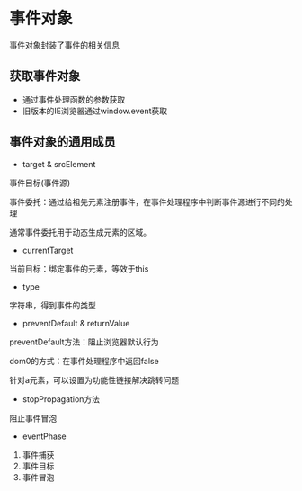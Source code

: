 # 事件对象

事件对象封装了事件的相关信息

## 获取事件对象

- 通过事件处理函数的参数获取
- 旧版本的IE浏览器通过window.event获取

## 事件对象的通用成员

- target & srcElement

事件目标(事件源)

事件委托：通过给祖先元素注册事件，在事件处理程序中判断事件源进行不同的处理

通常事件委托用于动态生成元素的区域。

- currentTarget

当前目标：绑定事件的元素，等效于this

- type

字符串，得到事件的类型

- preventDefault & returnValue

preventDefault方法：阻止浏览器默认行为

dom0的方式：在事件处理程序中返回false

针对a元素，可以设置为功能性链接解决跳转问题


- stopPropagation方法

阻止事件冒泡


- eventPhase

1. 事件捕获
2. 事件目标
3. 事件冒泡